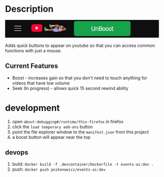 # Description

![screenshot](https://github.com/pnikonowicz/remote_control/blob/main/docs/screenshot.jpg)

Adds quick buttons to appear on youtube so that you can access common functions with just a mouse.

## Current Features

* Boost - increases gain so that you don't need to touch anything for videos that have low volume
* Seek (In progress) - allows quick 15 second rewind ability

# development

1. open `about:debugging#/runtime/this-firefox` in firefox
2. click the `load temporary add-ons` button
3. point the file explorer window to the `manifest.json` from this project
4. a boost button will appear near the top

## devops

1. build: `docker build -f .devcontainer/Dockerfile -t events-ai:dev .`
2. push: `docker push pnikonowicz/events-ai:dev`
